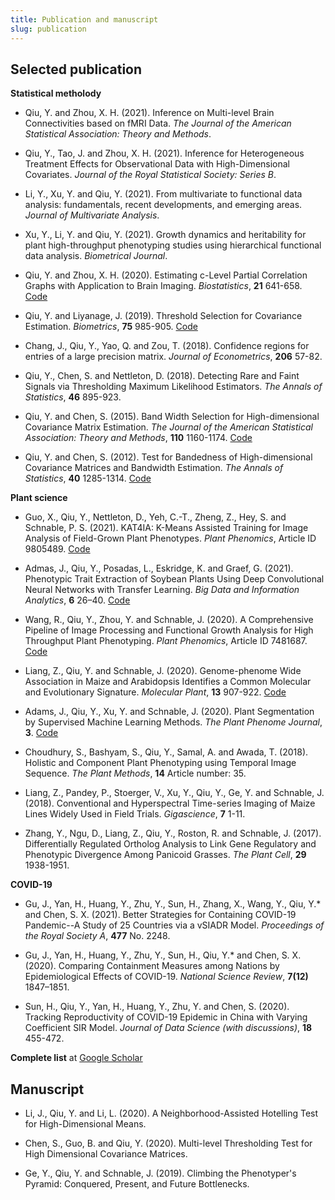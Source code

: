 ```yaml
---
title: Publication and manuscript
slug: publication
---
```


## Selected publication

**Statistical metholody**

- Qiu, Y. and Zhou, X. H. (2021). Inference on Multi-level Brain Connectivities based on fMRI Data. *The Journal of the American Statistical Association: Theory and Methods*.

- Qiu, Y., Tao, J. and Zhou, X. H. (2021). Inference for Heterogeneous Treatment Effects for Observational Data with High-Dimensional Covariates. *Journal of the Royal Statistical Society: Series B*.

- Li, Y., Xu, Y. and Qiu, Y. (2021). From multivariate to functional data analysis: fundamentals, recent developments, and emerging areas. *Journal of Multivariate Analysis*.

- Xu, Y., Li, Y. and Qiu, Y. (2021). Growth dynamics and heritability for plant high-throughput phenotyping studies using hierarchical functional data analysis. *Biometrical Journal*.

- Qiu, Y. and Zhou, X. H. (2020). Estimating c-Level Partial Correlation Graphs with Application to Brain Imaging. *Biostatistics*, **21** 641-658. [Code](https://github.com/yumouqiu/Estimating-c-level-partial-correlation)

- Qiu, Y. and Liyanage, J. (2019). Threshold Selection for Covariance Estimation. *Biometrics*, **75** 985-905. [Code](https://github.com/yumouqiu/Threshold-Selection)

- Chang, J., Qiu, Y., Yao, Q. and Zou, T. (2018). Confidence regions for entries of a large precision matrix. *Journal of Econometrics*, **206** 57-82.

- Qiu, Y., Chen, S. and Nettleton, D. (2018). Detecting Rare and Faint Signals via Thresholding Maximum Likelihood Estimators. *The Annals of Statistics*, **46** 895-923.

- Qiu, Y. and Chen, S. (2015). Band Width Selection for High-dimensional Covariance Matrix Estimation. *The Journal of the American Statistical Association: Theory and Methods*, **110** 1160-1174. [Code](https://www.songxichen.com/index.php/Publication/view/id/11)

- Qiu, Y. and Chen, S. (2012). Test for Bandedness of High-dimensional Covariance Matrices and Bandwidth Estimation. *The Annals of Statistics*, **40** 1285-1314. [Code](https://www.songxichen.com/index.php/Publication/view/id/19)


**Plant science**

- Guo, X., Qiu, Y., Nettleton, D., Yeh, C.-T., Zheng, Z., Hey, S. and Schnable, P. S. (2021). KAT4IA: K-Means Assisted Training for Image Analysis of Field-Grown Plant Phenotypes. *Plant Phenomics*, Article ID 9805489. [Code](https://github.com/xingcheg/Plant-Traits-Extraction)

- Admas, J., Qiu, Y., Posadas, L., Eskridge, K. and Graef, G. (2021). Phenotypic Trait Extraction of Soybean Plants Using Deep Convolutional Neural Networks with Transfer Learning. *Big Data and Information Analytics*, **6** 26–40.  [Code](https://github.com/jasonradams47/SoybeanTraitPrediction)

- Wang, R., Qiu, Y., Zhou, Y. and Schnable, J. (2020). A Comprehensive Pipeline of Image Processing and Functional Growth Analysis for High Throughput Plant Phenotyping. *Plant Phenomics*, Article ID 7481687. [Code](https://github.com/rwang14/implant) 

- Liang, Z., Qiu, Y. and Schnable, J. (2020). Genome-phenome Wide Association in Maize and Arabidopsis Identifies a Common Molecular and Evolutionary Signature. *Molecular Plant*, **13** 907-922. [Code](https://github.com/shanwai1234/GPWAS)

- Adams, J., Qiu, Y., Xu, Y. and Schnable, J. (2020). Plant Segmentation by Supervised Machine Learning Methods. *The Plant Phenome Journal*, **3**. [Code](https://github.com/yumouqiu/PlantSegmentationCode)

- Choudhury, S., Bashyam, S., Qiu, Y., Samal, A. and Awada, T. (2018). Holistic and Component Plant Phenotyping using Temporal Image Sequence. *The Plant Methods*, **14** Article number: 35. 

- Liang, Z., Pandey, P., Stoerger, V., Xu, Y., Qiu, Y., Ge, Y. and Schnable, J. (2018). Conventional and Hyperspectral Time-series Imaging of Maize Lines Widely Used in Field Trials. *Gigascience*, **7** 1-11.

- Zhang, Y., Ngu, D., Liang, Z., Qiu, Y., Roston, R. and Schnable, J. (2017). Differentially Regulated Ortholog Analysis to Link Gene Regulatory and Phenotypic Divergence Among Panicoid Grasses. *The Plant Cell*, **29** 1938-1951.

**COVID-19**

- Gu, J., Yan, H., Huang, Y., Zhu, Y., Sun, H., Zhang, X., Wang, Y., Qiu, Y.* and Chen, S. X. (2021). Better Strategies for Containing COVID-19 Pandemic--A Study of 25 Countries via a vSIADR Model. *Proceedings of the Royal Society A*, **477** No. 2248.

- Gu, J., Yan, H., Huang, Y., Zhu, Y., Sun, H., Qiu, Y.* and Chen, S. X. (2020). Comparing Containment Measures among Nations by Epidemiological Effects of COVID-19. *National Science Review*, **7(12)** 1847–1851.

- Sun, H., Qiu, Y., Yan, H., Huang, Y., Zhu, Y. and Chen, S. (2020). Tracking Reproductivity of COVID-19 Epidemic in China with Varying Coefficient SIR Model. *Journal of Data Science (with discussions)*, **18** 455-472.

**Complete list** at [Google Scholar](https://scholar.google.com/citations?user=-dudT7IAAAAJ&hl=en)

## Manuscript

- Li, J., Qiu, Y. and Li, L. (2020). A Neighborhood-Assisted Hotelling Test for High-Dimensional Means.

- Chen, S., Guo, B. and Qiu, Y. (2020). Multi-level Thresholding Test for High Dimensional Covariance Matrices. 

- Ge, Y., Qiu, Y. and Schnable, J. (2019). Climbing the Phenotyper's Pyramid: Conquered, Present, and Future Bottlenecks.

